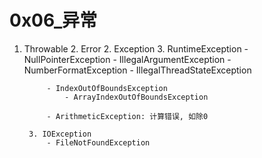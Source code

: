 # 0x06_异常

1. Throwable
    2. Error
    2. Exception
        3. RuntimeException
            - NullPointerException
            - IllegalArgumentException
                - NumberFormatException
                - IllegalThreadStateException

            - IndexOutOfBoundsException
                - ArrayIndexOutOfBoundsException

            - ArithmeticException: 计算错误, 如除0

        3. IOException
            - FileNotFoundException
